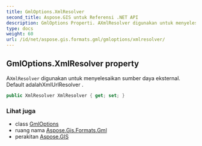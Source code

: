 ```yaml
---
title: GmlOptions.XmlResolver
second_title: Aspose.GIS untuk Referensi .NET API
description: GmlOptions Properti. AXmlResolver digunakan untuk menyelesaikan sumber daya eksternal. Default adalahXmlUrlResolver .
type: docs
weight: 60
url: /id/net/aspose.gis.formats.gml/gmloptions/xmlresolver/
---
```

## GmlOptions.XmlResolver property

A`XmlResolver` digunakan untuk menyelesaikan sumber daya eksternal. Default adalahXmlUrlResolver .

```csharp
public XmlResolver XmlResolver { get; set; }
```

### Lihat juga

* class [GmlOptions](../)
* ruang nama [Aspose.Gis.Formats.Gml](../../gmloptions/)
* perakitan [Aspose.GIS](../../../)


